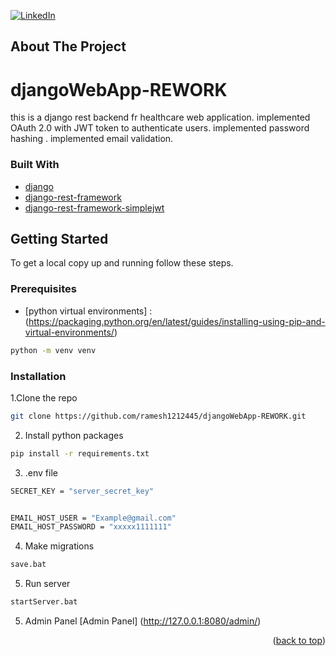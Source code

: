 <div id="top"></div>



[![LinkedIn][linkedin-shield]][linkedin-url]





<!-- ABOUT THE PROJECT -->
## About The Project

# djangoWebApp-REWORK

this is a django rest backend fr healthcare web application.
implemented OAuth 2.0 with JWT token to authenticate users.
implemented password hashing .
implemented email validation.






### Built With

* [django](https://www.djangoproject.com/)
* [django-rest-framework](https://www.django-rest-framework.org/)
* [django-rest-framework-simplejwt](https://django-rest-framework-simplejwt.readthedocs.io/)





<!-- GETTING STARTED -->
## Getting Started


To get a local copy up and running follow these steps.

### Prerequisites


* [python virtual environments] : (https://packaging.python.org/en/latest/guides/installing-using-pip-and-virtual-environments/)
```sh
python -m venv venv
```

### Installation


1.Clone the repo 
   ```sh
   git clone https://github.com/ramesh1212445/djangoWebApp-REWORK.git
   ```
2. Install python packages
```sh
pip install -r requirements.txt
```
3. .env file
```sh
SECRET_KEY = "server_secret_key"


EMAIL_HOST_USER = "Example@gmail.com"
EMAIL_HOST_PASSWORD = "xxxxx1111111"
```
4. Make migrations
```sh
save.bat
```
5. Run server
```sh
startServer.bat
```
5. Admin Panel
[Admin Panel] (http://127.0.0.1:8080/admin/)



<p align="right">(<a href="#top">back to top</a>)</p>



[linkedin-shield]: https://img.shields.io/badge/-LinkedIn-black.svg?style=for-the-badge&logo=linkedin&colorB=555
[linkedin-url]: https://www.linkedin.com/in/ramesh-shyaman-43b991203/
